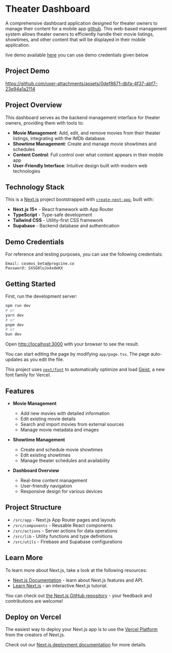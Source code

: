 # Theater Dashboard

A comprehensive dashboard application designed for theater owners to manage their content for a mobile app [github](https://github.com/Abd-Elhakim-Arabet/Prog-Cine). This web-based management system allows theater owners to efficiently handle their movie listings, showtimes, and other content that will be displayed in their mobile application.

live demo available [here](https://prog-cine-dashboard.vercel.app) you can use demo credentials given below

## Project Demo


https://github.com/user-attachments/assets/0def8871-dbfa-4f37-abf7-23e94a1a2114




## Project Overview

This dashboard serves as the backend management interface for theater owners, providing them with tools to:

- **Movie Management**: Add, edit, and remove movies from their theater listings, integrating with the IMDb database.
- **Showtime Management**: Create and manage movie showtimes and schedules
- **Content Control**: Full control over what content appears in their mobile app
- **User-Friendly Interface**: Intuitive design built with modern web technologies

## Technology Stack

This is a [Next.js](https://nextjs.org) project bootstrapped with [`create-next-app`](https://nextjs.org/docs/app/api-reference/cli/create-next-app), built with:

- **Next.js 15+** - React framework with App Router
- **TypeScript** - Type-safe development
- **Tailwind CSS** - Utility-first CSS framework
- **Supabase** - Backend database and authentication

## Demo Credentials

For reference and testing purposes, you can use the following credentials:

```
Email: cosmos_beta@progcine.co
Password: SXSG0luJo4xdeKX
```

## Getting Started

First, run the development server:

```bash
npm run dev
# or
yarn dev
# or
pnpm dev
# or
bun dev
```

Open [http://localhost:3000](http://localhost:3000) with your browser to see the result.

You can start editing the page by modifying `app/page.tsx`. The page auto-updates as you edit the file.

This project uses [`next/font`](https://nextjs.org/docs/app/building-your-application/optimizing/fonts) to automatically optimize and load [Geist](https://vercel.com/font), a new font family for Vercel.

## Features

- **Movie Management**
  - Add new movies with detailed information
  - Edit existing movie details
  - Search and import movies from external sources
  - Manage movie metadata and images

- **Showtime Management**
  - Create and schedule movie showtimes
  - Edit existing showtimes
  - Manage theater schedules and availability

- **Dashboard Overview**
  - Real-time content management
  - User-friendly navigation
  - Responsive design for various devices

## Project Structure

- `/src/app` - Next.js App Router pages and layouts
- `/src/components` - Reusable React components
- `/src/actions` - Server actions for data operations
- `/src/lib` - Utility functions and type definitions
- `/src/utils` - Firebase and Supabase configurations

## Learn More

To learn more about Next.js, take a look at the following resources:

- [Next.js Documentation](https://nextjs.org/docs) - learn about Next.js features and API.
- [Learn Next.js](https://nextjs.org/learn) - an interactive Next.js tutorial.

You can check out [the Next.js GitHub repository](https://github.com/vercel/next.js) - your feedback and contributions are welcome!

## Deploy on Vercel

The easiest way to deploy your Next.js app is to use the [Vercel Platform](https://vercel.com/new?utm_medium=default-template&filter=next.js&utm_source=create-next-app&utm_campaign=create-next-app-readme) from the creators of Next.js.

Check out our [Next.js deployment documentation](https://nextjs.org/docs/app/building-your-application/deploying) for more details.

